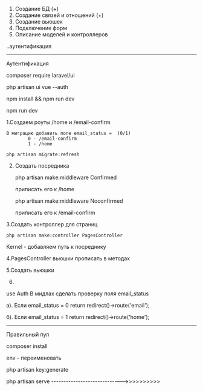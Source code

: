 1. Создание БД (+)
2. Создание связей и отношений (+)
3. Создание вьюшек
4. Подключение форм
5. Описание моделей и контроллеров

..аутентификация

----------------------------------------------------------------------------------------------------------------------------------------------


Аутентификация

composer require laravel/ui

php artisan ui vue --auth

npm install && npm run dev

npm run dev



1.Создаем роуты /home и /email-confirm

	В миграцию добавить поле email_status =  (0/1)
			0 - /email-confirm
			1 - /home

	php artisan migrate:refresh

2. Создать посредника

	php artisan make:middleware Confirmed

	приписать его к /home 

	php artisan make:middleware Noconfirmed

	приписать его к /email-confirm 

3.Создать контроллер для страниц

	php artisan make:controller PagesController


Kernel -  добавляем путь к посреднику

4.PagesController вьюшки прописать в методах

5.Создать вьюшки

6.
use Auth
В мидлах сделать проверку поля email_status


  a). Если email_status = 0 
		return redirect()->route('email');


  б). Если email_status = 1
		return redirect()->route('home');


---------------------------------------------------------------------------
Правильный пул

composer install

env - переименовать

php artisan key:generate

php artisan serve             ----------------------------->>>>>>>>>>
